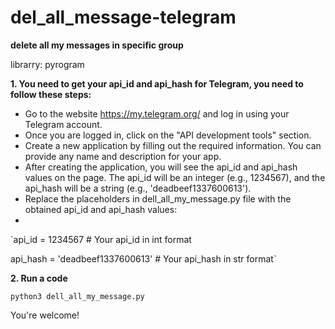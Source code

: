 # del_all_message-telegram
**delete all my messages in specific group**

librarry: pyrogram

**1. You need to get your api_id and api_hash for Telegram, you need to follow these steps:**

- Go to the website https://my.telegram.org/ and log in using your Telegram account.
- Once you are logged in, click on the "API development tools" section.
- Create a new application by filling out the required information. You can provide any name and description for your app.
- After creating the application, you will see the api_id and api_hash values on the page. The api_id will be an integer (e.g., 1234567), and the api_hash will be a string (e.g., 'deadbeef1337600613').
- Replace the placeholders in dell_all_my_message.py file with the obtained api_id and api_hash values:
- 
`api_id = 1234567  # Your api_id in int format

api_hash = 'deadbeef1337600613'  # Your api_hash in str format`

**2. Run a code**

`python3 dell_all_my_message.py`

You're welcome!
